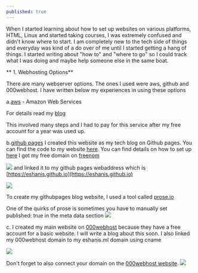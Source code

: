 ```yaml
---
published: true
---
```

When I started learning about how to set up websites on various platforms, HTML, Linux and started taking courses, I was extremely confused and didn't know where to start. I am completely new to the tech side of things and everyday was kind of a do over of me until I started getting a hang of things. I started writing about "how to" and "where to go" so I could track what I was doing and maybe help someone else in the same boat. 

** 1. Webhosting Options**

There are many webserver options. The ones I used were aws, github and 000webhost. I have written below my experiences in using these options

a.[aws](https://aws.amazon.com/console/) - Amazon Web Services 

For details read my [blog](https://blog.eshani.ml/website-on-AWS/) 

This involved many steps and I had to pay for this service after my free account for a year was used up.

b.[github pages](https://blog.eshani.ml/) I created this website as my tech blog on Github pages. You can find the code to my website [here](https://github.com/eshanis/eshanis.github.io). You can find details on how to set up [here](https://blog.eshani.ml/github-website/) I got my free domain on [freenom](https://my.freenom.com/clientarea.php?action=domains) 

![]({{site.baseurl}}/assets/images/freenom_domain.PNG)
and linked it to my github pages webaddress which is [https://eshanis.github.io](https://eshanis.github.io)

![]({{site.baseurl}}/assets/images/freenom_cname.PNG)

To create my githubpages blog website, I used a tool called [prose.io](https://prose.io/#eshanis)

One of the quirks of prose is sometimes you have to manually set published: true in the meta data section
![]({{site.baseurl}}/assets/images/prose_to_publish.PNG)

c. I created my main website on [000webhost](https://www.000webhost.com/) because they have a free account for a basic website. I will write a blog about this soon. I also linked my 000webhost domain to my eshanis.ml domain using cname 

![]({{site.baseurl}}/assets/images/freenom_cname.PNG) 

Don't forget to also connect your domain on the [000webhost website](https://www.000webhost.com/).
![]({{site.baseurl}}/assets/images/000webhost_domain.PNG)
